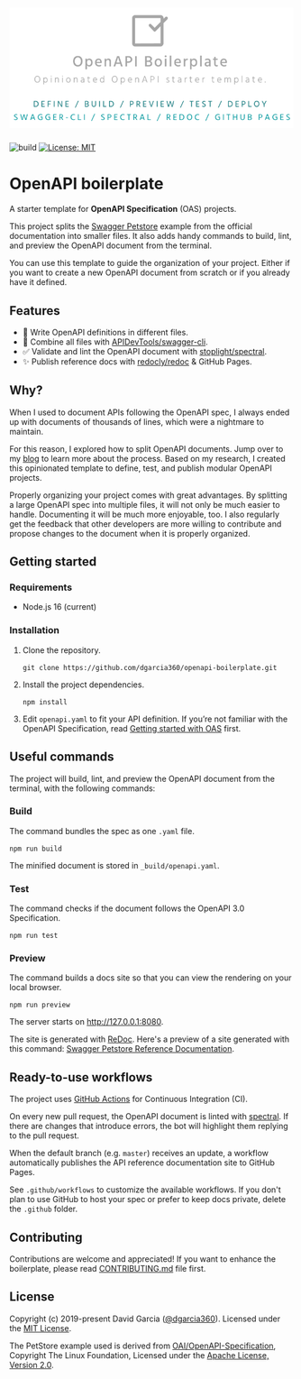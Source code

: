 <h1 align="center">
  <div style="display:inline-block;vertical-align: middle;">
      <img src="docs/header.png" width="550"/>
  </div>
</h1>

![build](https://github.com/dgarcia360/openapi-boilerplate/workflows/build/badge.svg)
[![License: MIT](https://img.shields.io/badge/License-MIT-yellow.svg)](https://opensource.org/licenses/MIT)

# OpenAPI boilerplate

A starter template for **OpenAPI Specification** (OAS) projects.

This project splits the [Swagger Petstore](https://petstore.swagger.io/) example from the official documentation into smaller files. It also adds handy commands to build, lint, and preview the OpenAPI document from the terminal.

You can use this template to guide the organization of your project. Either if you want to create a new OpenAPI document from scratch or if you already have it defined. 

## Features

* 📝 Write OpenAPI definitions in different files.
* 🔀 Combine all files with [APIDevTools/swagger-cli](https://github.com/APIDevTools/swagger-cli).
* ✅ Validate and lint the OpenAPI document with [stoplight/spectral](https://github.com/stoplight/spectral).
* ✨ Publish reference docs with [redocly/redoc](https://github.com/Redocly/redoc) & GitHub Pages.

## Why?

When I used to document APIs following the OpenAPI spec, I always ended up with documents of thousands of lines, which were a nightmare to maintain.

For this reason, I explored how to split OpenAPI documents. Jump over to my [blog](https://davidgarcia.dev/posts/how-to-split-open-api-spec-into-multiple-files/) to learn more about the process. Based on my research, I created this opinionated template to define, test, and publish modular OpenAPI projects.

Properly organizing your project comes with great advantages. By splitting a large OpenAPI spec into multiple files, it will not only be much easier to handle. Documenting it will be much more enjoyable, too. I also regularly get the feedback that other developers are more willing to contribute and propose changes to the document when it is properly organized.

## Getting started

### Requirements

* Node.js 16 (current)

### Installation

1. Clone the repository.

    ```
    git clone https://github.com/dgarcia360/openapi-boilerplate.git
    ```

2. Install the project dependencies.

    ```
    npm install
    ```

3. Edit `openapi.yaml` to fit your API definition. If you’re not familiar with the OpenAPI Specification, read [Getting started with OAS](https://swagger.io/solutions/getting-started-with-oas/) first.

## Useful commands

The project will build, lint, and preview the OpenAPI document from the terminal, with the following commands:

### Build

The command bundles the spec as one `.yaml` file.

```
npm run build
```

The minified document is stored in `_build/openapi.yaml`.

### Test

The command checks if the document follows the OpenAPI 3.0 Specification.

```
npm run test
```

### Preview

The command builds a docs site so that you can view the rendering on your local browser.

```
npm run preview
```

The server starts on http://127.0.0.1:8080.

The site is generated with [ReDoc](https://github.com/Redocly/redoc).
Here's a preview of a site generated with this command: [Swagger Petstore Reference Documentation](https://dgarcia360.github.io/openapi-boilerplate/).

## Ready-to-use workflows

The project uses [GitHub Actions](https://github.com/features/actions) for Continuous Integration (CI).

On every new pull request, the OpenAPI document is linted with [spectral](https://github.com/stoplightio/spectral). If there are changes that introduce errors, the bot will highlight them replying to the pull request.

When the default branch (e.g. `master`) receives an update, a workflow automatically publishes the API reference documentation site to GitHub Pages.

See `.github/workflows` to customize the available workflows. If you don't plan to use GitHub to host your spec or prefer to keep docs private, delete the `.github` folder.

## Contributing

Contributions are welcome and appreciated! 
If you want to enhance the boilerplate, please read [CONTRIBUTING.md](CONTRIBUTING.md) file first.

## License

Copyright (c) 2019-present David Garcia ([@dgarcia360](https://davidgarcia.dev)). Licensed under the [MIT License](LICENSE.md).

The PetStore example used is derived from [OAI/OpenAPI-Specification](https://github.com/OAI/OpenAPI-Specification/blob/master/examples/v3.0/petstore.yaml), Copyright The Linux Foundation, Licensed under the [Apache License, Version 2.0](https://github.com/OAI/OpenAPI-Specification/blob/master/LICENSE).


